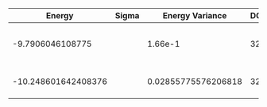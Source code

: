 | Energy           | Sigma | Energy Variance | DOF | Einf             | Method                          | Reference |
|------------------|-------|-----------------|-----|------------------|---------------------------------|-----------|
| -9.7906046108775 |       | 1.66e-1         | 32  | 125.968253968254 | QMC (continuous-time expansion) | [paper](https://journals.aps.org/prb/abstract/10.1103/PhysRevB.93.155117) [code](https://github.com/wangleiphy/SpinlesstV-LCT-INT) |
| -10.248601642408376 | | 0.02855775576206818 | 32 | 125.968253968254 | DMRG (maxbonddim = 4096)        | [code](https://github.com/https://github.com/varbench/methods/blob/main/scripts/tV/square_64_P_32_4/dmrg.sh) |
